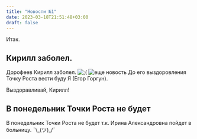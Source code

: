 ```yaml
---
title: "Новости №1"
date: 2023-03-18T21:51:48+03:00
draft: false
---
```


Итак.

## Кирилл заболел.
Дорофеев Кирилл заболел.
![;(](/2.png)
![еще новость](/1.png)
До его выздоровления Точку Роста вести буду Я (Егор Горгун).

Выздоравливай, Кирилл!

## В понедельник Точки Роста не будет
В понедельник Точки Роста не будет т.к. Ирина Александровна пойдет в больницу. ¯\\\_(ツ)\_/¯
